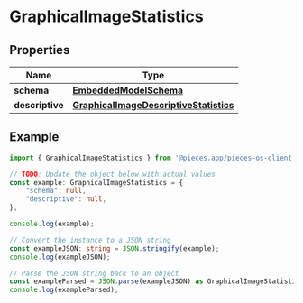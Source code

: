 
# GraphicalImageStatistics


## Properties

Name | Type
------------ | -------------
**schema** | [**EmbeddedModelSchema**](EmbeddedModelSchema)
**descriptive** | [**GraphicalImageDescriptiveStatistics**](GraphicalImageDescriptiveStatistics)

## Example

```typescript
import { GraphicalImageStatistics } from '@pieces.app/pieces-os-client';

// TODO: Update the object below with actual values
const example: GraphicalImageStatistics = {
    "schema": null,
    "descriptive": null,
};

console.log(example);

// Convert the instance to a JSON string
const exampleJSON: string = JSON.stringify(example);
console.log(exampleJSON);

// Parse the JSON string back to an object
const exampleParsed = JSON.parse(exampleJSON) as GraphicalImageStatistics;
console.log(exampleParsed);
```


